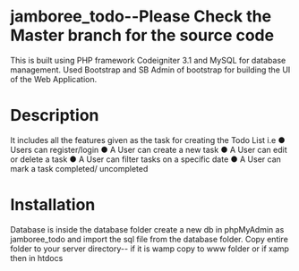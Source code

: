 # jamboree_todo--Please Check the Master branch for the source code
This is built using PHP framework Codeigniter 3.1 and MySQL for database management. Used Bootstrap and SB Admin of bootstrap for building the UI of the Web Application.
# Description
It includes all the features given as the task for creating the Todo List i.e
● Users can register/login
● A User can create a new task
● A User can edit or delete a task
● A User can filter tasks on a specific date
● A User can mark a task completed/ uncompleted
# Installation
Database is inside the database folder create a new db in phpMyAdmin as jamboree_todo and import the sql file from the database folder.
Copy entire folder to your server directory-- if it is wamp copy to www folder or if xamp then in htdocs
